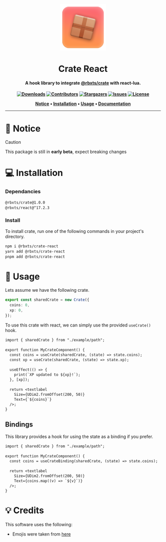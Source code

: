 <div align="center">
    <a href="https://github.com/Neohertz/crate-react"><img width="150" height="150" src="./docs/images/crate-react-logo.png" alt="Crate"></a>
	
</div>

<h1 align="center">
	Crate React
</h1>

<h4 align="center">
    <b>
        A hook library to integrate <a href="https://github.com/Neohertz/crate">@rbxts/crate</a> with react-lua.
    </b>
<h4>

<div align="center">

[![Downloads][downloads-shield]][downloads-url]
[![Contributors][contributors-shield]][contributors-url]
[![Stargazers][stars-shield]][stars-url] [![Issues][issues-shield]][issues-url]
[![License][license-shield]][license-url]

</div>

<p align="center">
    <a href="#-notice">Notice</a> •
    <a href="#-installation">Installation</a> •
    <a href="#-usage">Usage</a> •
    <a href="https://docs.neohertz.dev/docs/crate/about">Documentation</a>
</p>

---

# 📛 Notice

> [!CAUTION] 
> This package is still in **early beta**, expect breaking changes

# 💻 Installation

###  Dependancies

```bash
@rbxts/crate@1.0.0
@rbxts/react@^17.2.3
```


### Install
To install crate, run one of the following commands in your project's directory.

```bash
npm i @rbxts/crate-react
yarn add @rbxts/crate-react
pnpm add @rbxts/crate-react
```

# 💫 Usage

Lets assume we have the following crate.

```ts
export const sharedCrate = new Crate({
  coins: 0,
  xp: 0,
});
```

To use this crate with react, we can simply use the provided `useCrate()` hook.

```tsx
import { sharedCrate } from "./example/path";

export function MyCrateComponent() {
  const coins = useCrate(sharedCrate, (state) => state.coins);
  const xp = useCrate(sharedCrate, (state) => state.xp);

  useEffect(() => {
    print(`XP updated to ${xp}!`);
  }, [xp]);

  return <textlabel 
    Size={UDim2.fromOffset(200, 50)} 
    Text={`${coins}`} 
  />;
}
```

## Bindings

This library provides a hook for using the state as a binding if you prefer.

```tsx
import { sharedCrate } from "./example/path";

export function MyCrateComponent() {
  const coins = useCrateBinding(sharedCrate, (state) => state.coins);

  return <textlabel 
    Size={UDim2.fromOffset(200, 50)} 
    Text={coins.map((v) => `${v}`)} 
  />;
}
```

# 💡 Credits

This software uses the following:

-   Emojis were taken from [here](https://emojipedia.org/)

[downloads-shield]: https://img.shields.io/npm/d18m/%40rbxts%2Fcrate-react?style=for-the-badge
[downloads-url]: https://www.npmjs.com/package/@rbxts/crate-react
[contributors-shield]: https://img.shields.io/github/contributors/neohertz/crate-react?style=for-the-badge
[contributors-url]: https://github.com/Neohertz/crate-react/graphs/contributors
[stars-shield]: https://img.shields.io/github/stars/neohertz/crate-react?style=for-the-badge
[stars-url]: https://github.com/Neohertz/crate-react/stargazers
[issues-shield]: https://img.shields.io/github/issues/neohertz/crate-react?style=for-the-badge
[issues-url]: https://github.com/Neohertz/crate-react/issues
[license-shield]: https://img.shields.io/github/license/neohertz/crate-react?style=for-the-badge
[license-url]: https://github.com/Neohertz/crate-react/blob/master/LICENSE
